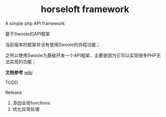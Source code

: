 # <center>horseloft framework</center>

A simple php API framework

基于Swoole的API框架

当前版本的框架并没有使用Swoole的协程功能；

之所以使用Swoole为基础开发一个API框架，主要是因为它可以实现很多PHP无法实现的功能；

**文档参考** [wiki](https://github.com/horseloft/horseloft-php/wiki)

TODO

Release
  1. 添加全局functions
  2. 优化异常处理
